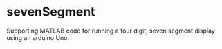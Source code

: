 # sevenSegment
Supporting MATLAB code for running a four digit, seven segment display using an arduino Uno.
